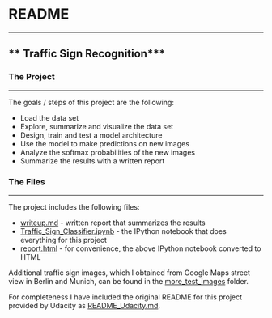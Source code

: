 # **README**


---

## ** Traffic Sign Recognition***

### The Project
---

The goals / steps of this project are the following:

* Load the data set 
* Explore, summarize and visualize the data set
* Design, train and test a model architecture
* Use the model to make predictions on new images
* Analyze the softmax probabilities of the new images
* Summarize the results with a written report


### The Files
---

The project includes the following files:  

* [writeup.md](./writeup.md) - written report that summarizes the results
* [Traffic\_Sign\_Classifier.ipynb](./Traffic_Sign_Classifier.ipynb) - the IPython notebook that does everything for this project
* [report.html](./report.html) - for convenience, the above IPython notebook converted to HTML

Additional traffic sign images, which I obtained from Google Maps street view in Berlin and Munich, can be found in the [more\_test\_images](./more_test_images) folder.



For completeness I have included the original README for this project provided by Udacity as [README_Udacity.md](./README_Udacity.md).


